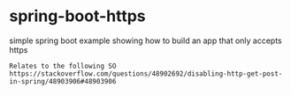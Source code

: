 # spring-boot-https

simple spring boot example showing how to build an app that only accepts https

```
Relates to the following SO https://stackoverflow.com/questions/48902692/disabling-http-get-post-in-spring/48903906#48903906
```

